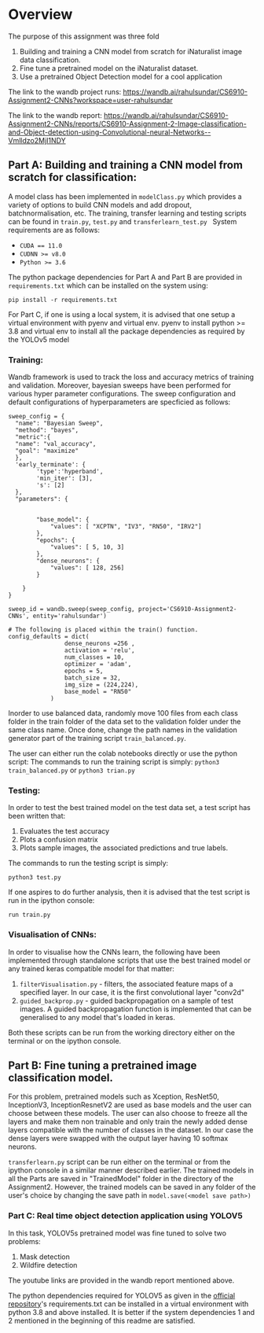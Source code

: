 # Overview
The purpose of this assignment was three fold
1. Building and training a CNN model from scratch for iNaturalist image data classification.
2. Fine tune a pretrained model on the iNaturalist dataset.
3. Use a pretrained Object Detection model for a cool application

The link to the wandb project runs:
https://wandb.ai/rahulsundar/CS6910-Assignment2-CNNs?workspace=user-rahulsundar

The link to the wandb report:
https://wandb.ai/rahulsundar/CS6910-Assignment2-CNNs/reports/CS6910-Assignment-2-Image-classification-and-Object-detection-using-Convolutional-neural-Networks--Vmlldzo2MjI1NDY

## Part A: Building and training a CNN model from scratch for classification:

A model class has been implemented in ```modelClass.py``` which provides a variety of options to build CNN models and add dropout, batchnormalisation, etc. 
The training, transfer learning and testing scripts can be found in ```train.py```, ```test.py``` and ```transferlearn_test.py ```
System requirements are as follows:
- ```CUDA == 11.0```
- ```CUDNN >= v8.0```
- ```Python >= 3.6 ```

The python package dependencies for Part A and Part B are provided in ```requirements.txt``` which can be installed on the system using:

```
pip install -r requirements.txt
```

For Part C, if one is using a local system, it is advised that one setup a virtual environment with pyenv and virtual env.
pyenv to install python >= 3.8 and virtual env to install all the package dependencies as required by the YOLOv5 model 
### Training:
Wandb framework is used to track the loss and accuracy metrics of training and validation. Moreover, bayesian sweeps have been performed for various hyper parameter configurations. 
The sweep configuration and default configurations of hyperparameters are specficied as follows:
```
sweep_config = {
  "name": "Bayesian Sweep",
  "method": "bayes",
  "metric":{
  "name": "val_accuracy",
  "goal": "maximize"
  },
  'early_terminate': {
        'type':'hyperband',
        'min_iter': [3],
        's': [2]
  },
  "parameters": {
                    

        "base_model": {
            "values": [ "XCPTN", "IV3", "RN50", "IRV2"]
        },
        "epochs": {
            "values": [ 5, 10, 3]
        }, 
        "dense_neurons": {
            "values": [ 128, 256]
        } 
              
    }
}

sweep_id = wandb.sweep(sweep_config, project='CS6910-Assignment2-CNNs', entity='rahulsundar')

# The following is placed within the train() function. 
config_defaults = dict(
                dense_neurons =256 ,
                activation = 'relu',
                num_classes = 10,
                optimizer = 'adam',
                epochs = 5,
                batch_size = 32, 
                img_size = (224,224),
                base_model = "RN50"
            ) 
```
Inorder to use balanced data, randomly move 100 files from each class folder in the train folder of the data set to the validation folder under the same class name. Once done, change the path names in the validation generator part of the training script ```train_balanced.py```.
 
The user can either run the colab notebooks directly or use the python script:
The commands to run the training script is simply:
```python3 train_balanced.py```
or 
```python3 trian.py```


### Testing:

In order to test the best trained model on the test data set, a test script has been written that:
1. Evaluates the test accuracy
2. Plots a confusion matrix
3. Plots sample images, the associated predictions and true labels.
 
The commands to run the testing script is simply:

```python3 test.py```

If one aspires to do further analysis, then it is advised that the test script is run in the ipython console:

```run train.py```

### Visualisation of CNNs:

In order to visualise how the CNNs learn, the following have been implemented through standalone scripts that use the best trained model or any trained keras compatible model for that matter:
1. ```filterVisualisation.py``` - filters, the associated feature maps of a specified layer. In our case, it is the first convolutional layer "conv2d"
2. ```guided_backprop.py``` - guided backpropagation on a sample of test images. A guided backpropagation function is implemented that can be generalised to any model that's loaded in keras. 

Both these scripts can be run from the working directory either on the terminal or on the ipython console.


## Part B: Fine tuning a pretrained image classification model.
For this problem, pretrained models such as Xception, ResNet50, InceptionV3, InceptionResnetV2 are used as base models and the user can choose between these models.
The user can also choose to freeze all the layers and make them non trainable and only train the newly added dense layers compatible with the number of classes in the dataset. 
In our case the dense layers were swapped with the output layer having 10 softmax neurons.

```transferlearn.py``` script can be run either on the terminal or from the ipython console in a similar manner described earlier. The trained models in all the Parts are saved in "TrainedModel" folder in the directory of the Assignment2. However, the trained models can be saved in any folder of the user's choice by changing the save path in 
```model.save(<model save path>)```

### Part C: Real time object detection application using YOLOV5

In this task, YOLOV5s pretrained model was fine tuned to solve two problems:
1. Mask detection
2. Wildfire detection

The youtube links are provided in the wandb report mentioned above. 

The python dependencies required for YOLOV5 as given in the [official repository](https://github.com/ultralytics/yolov5)'s requirements.txt can be installed in a virtual environment with python 3.8 and above installed. 
It is  better if the system dependencies 1 and 2 mentioned in the beginning of this readme are satisfied.  
